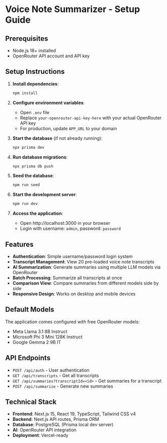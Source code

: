 # Voice Note Summarizer - Setup Guide

## Prerequisites
- Node.js 18+ installed
- OpenRouter API account and API key

## Setup Instructions

1. **Install dependencies**:
   ```bash
   npm install
   ```

2. **Configure environment variables**:
   - Open `.env` file
   - Replace `your-openrouter-api-key-here` with your actual OpenRouter API key
   - For production, update `APP_URL` to your domain

3. **Start the database** (if not already running):
   ```bash
   npx prisma dev
   ```

4. **Run database migrations**:
   ```bash
   npx prisma db push
   ```

5. **Seed the database**:
   ```bash
   npm run seed
   ```

6. **Start the development server**:
   ```bash
   npm run dev
   ```

7. **Access the application**:
   - Open http://localhost:3000 in your browser
   - Login with username: `admin`, password: `password`

## Features

- **Authentication**: Simple username/password login system
- **Transcript Management**: View 20 pre-loaded voice note transcripts
- **AI Summarization**: Generate summaries using multiple LLM models via OpenRouter
- **Batch Processing**: Summarize all transcripts at once
- **Comparison View**: Compare summaries from different models side by side
- **Responsive Design**: Works on desktop and mobile devices

## Default Models

The application comes configured with free OpenRouter models:
- Meta Llama 3.1 8B Instruct
- Microsoft Phi 3 Mini 128K Instruct
- Google Gemma 2 9B IT

## API Endpoints

- `POST /api/auth` - User authentication
- `GET /api/transcripts` - Get all transcripts
- `GET /api/summaries?transcriptId=<id>` - Get summaries for a transcript
- `POST /api/summarize` - Generate new summaries

## Technical Stack

- **Frontend**: Next.js 15, React 19, TypeScript, Tailwind CSS v4
- **Backend**: Next.js API routes, Prisma ORM
- **Database**: PostgreSQL (Prisma local dev server)
- **AI**: OpenRouter API integration
- **Deployment**: Vercel-ready
